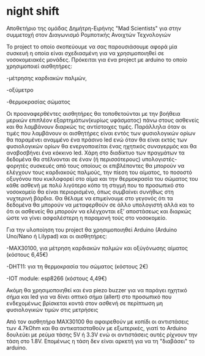 # night shift
Αποθετήριο της ομάδας Δημήτρη-Ειρήνης "Mad Scientists" για στην συμμετοχή στον Διαγωνισμό Ρομποτικής Ανοιχτών Τεχνολογιών

   To project το οποίο σκοπεύουμε να σας παρουσιάσουμε αφορά μία συσκευή η οποία είναι σχεδιασμένη για να χρησιμοποιηθεί  σε νοσοκομειακές μονάδες. Πρόκειται για ένα project με arduino το οποίο χρησιμοποιεί αισθητήρες:
   
   -μέτρησης καρδιακών παλμών,
   
   -οξύμετρο 
   
   -θερμοκρασίας σώματος
   
   Οι προαναφερθέντες αισθητήρες θα τοποθετούνται με την βοήθεια μερικών επιπλέον εξαρτημάτων(κυρίως υφάσματος) πάνω στους ασθενείς και θα λαμβάνουν διαρκώς τις αντίστοιχες τιμές. Παράλληλα όταν οι τιμές που λαμβάνουν οι αισθητήρες είναι εντός των φυσιολογικών ορίων θα παραμένει αναμμένο ένα πράσινο led ενώ όταν θα είναι εκτός των φυσιολογικών ορίων θα ενεργοποιείται ένας ηχητικός συναγερμός και θα αναβοσβήνει ένα κόκκινο led.
  Χάρη στο διαδίκτυο των πραγμάτων τα δεδομένα θα στέλνονται σε έναν (ή περισσότερους) υπολογιστές- φορητές συσκευές από τους οποίους οι επιβλέποντες θα μπορούν να ελέγχουν τους καρδιακούς παλμούς, την πίεση του αίματος, το ποσοστό οξυγόνου που κυκλοφορεί στο αίμα και την θερμοκρασία του σώματος του κάθε ασθενή με πολύ λιγότερο κόπο τη στιγμή που το προσωπικό στο νοσοκομείο θα είναι περιορισμένο, όπως συμβαίνει συνήθως στη νυχτερινή βάρδια. 
  Θα θέλαμε να επιμείνουμε στο γεγονός ότι τα δεδομένα θα μπορούν να μεταφερθούν σε άλλο υπολογιστή αλλά και το ότι οι ασθενείς θα μπορούν να ελέγχονται εξ’ αποστάσεως και διαρκώς ώστε να γίνει ασφαλέστερη η παραμονή τούς στο νοσοκομείο.    
 
Για την υλοποίηση του project θα χρησιμοποιηθεί Arduino (Arduino Uno/Nano ή Lilypad) και οι αισθητήρες:

-MAX30100, για μέτρηση καρδιακών παλμών και οξύγόνωσης αίματος (κόστους 6,45€)

-DHT11: για τη θερμοκρασία του σώματος (κόστους 2€)

-IOT module: esp8266 (κόστους 4,49€)

Ακόμη θα χρησιμοποιηθεί και ένα piezo buzzer για να παράγει ηχητικό σήμα και led για να δίνει οπτικό σήμα (allert) στο προσωπικό που ενδεχομένως βρίσκεται κοντά στον ασθενή σε περίπτωση μη φυσιολογικών τιμών στις μετρήσεις

Από τον αισθητήρα ΜΑΧ30100 θα αφαιρεθούν με κοπίδι οι αντιστάσεις των 4.7kOhm και θα αντικατασταθούν με εξωτερικές, γιατί το Arduino δουλεύει με ρεύμα τάσης 5V ή 3.3V ενώ οι αντιστάσεις αυτές ρίχνουν την τάση στο 1.8V.
Επομένως η τάση δεν είναι αρκετή για να τη "διαβάσει" το arduino. 
